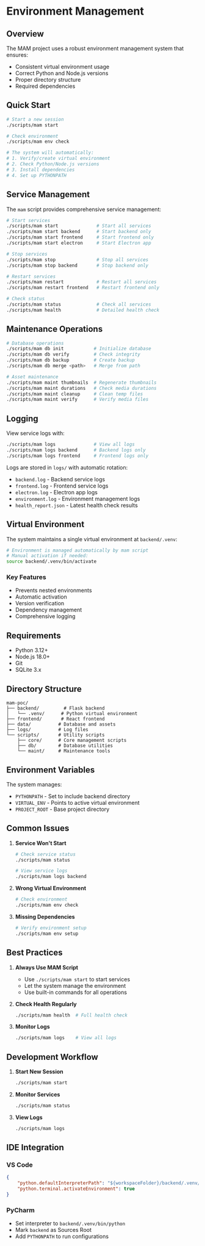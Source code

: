 # Environment Management

## Overview

The MAM project uses a robust environment management system that ensures:
- Consistent virtual environment usage
- Correct Python and Node.js versions
- Proper directory structure
- Required dependencies

## Quick Start

```bash
# Start a new session
./scripts/mam start

# Check environment
./scripts/mam env check

# The system will automatically:
# 1. Verify/create virtual environment
# 2. Check Python/Node.js versions
# 3. Install dependencies
# 4. Set up PYTHONPATH
```

## Service Management

The `mam` script provides comprehensive service management:

```bash
# Start services
./scripts/mam start              # Start all services
./scripts/mam start backend      # Start backend only
./scripts/mam start frontend     # Start frontend only
./scripts/mam start electron     # Start Electron app

# Stop services
./scripts/mam stop               # Stop all services
./scripts/mam stop backend       # Stop backend only

# Restart services
./scripts/mam restart            # Restart all services
./scripts/mam restart frontend   # Restart frontend only

# Check status
./scripts/mam status             # Check all services
./scripts/mam health             # Detailed health check
```

## Maintenance Operations

```bash
# Database operations
./scripts/mam db init           # Initialize database
./scripts/mam db verify         # Check integrity
./scripts/mam db backup         # Create backup
./scripts/mam db merge <path>   # Merge from path

# Asset maintenance
./scripts/mam maint thumbnails  # Regenerate thumbnails
./scripts/mam maint durations   # Check media durations
./scripts/mam maint cleanup     # Clean temp files
./scripts/mam maint verify      # Verify media files
```

## Logging

View service logs with:
```bash
./scripts/mam logs              # View all logs
./scripts/mam logs backend      # Backend logs only
./scripts/mam logs frontend     # Frontend logs only
```

Logs are stored in `logs/` with automatic rotation:
- `backend.log` - Backend service logs
- `frontend.log` - Frontend service logs
- `electron.log` - Electron app logs
- `environment.log` - Environment management logs
- `health_report.json` - Latest health check results

## Virtual Environment

The system maintains a single virtual environment at `backend/.venv`:
```bash
# Environment is managed automatically by mam script
# Manual activation if needed:
source backend/.venv/bin/activate
```

### Key Features
- Prevents nested environments
- Automatic activation
- Version verification
- Dependency management
- Comprehensive logging

## Requirements

- Python 3.12+
- Node.js 18.0+
- Git
- SQLite 3.x

## Directory Structure

```
mam-poc/
├── backend/         # Flask backend
│   └── .venv/      # Python virtual environment
├── frontend/       # React frontend
├── data/          # Database and assets
├── logs/          # Log files
└── scripts/       # Utility scripts
    ├── core/      # Core management scripts
    ├── db/        # Database utilities
    └── maint/     # Maintenance tools
```

## Environment Variables

The system manages:
- `PYTHONPATH` - Set to include backend directory
- `VIRTUAL_ENV` - Points to active virtual environment
- `PROJECT_ROOT` - Base project directory

## Common Issues

1. **Service Won't Start**
   ```bash
   # Check service status
   ./scripts/mam status
   
   # View service logs
   ./scripts/mam logs backend
   ```

2. **Wrong Virtual Environment**
   ```bash
   # Check environment
   ./scripts/mam env check
   ```

3. **Missing Dependencies**
   ```bash
   # Verify environment setup
   ./scripts/mam env setup
   ```

## Best Practices

1. **Always Use MAM Script**
   - Use `./scripts/mam start` to start services
   - Let the system manage the environment
   - Use built-in commands for all operations

2. **Check Health Regularly**
   ```bash
   ./scripts/mam health  # Full health check
   ```

3. **Monitor Logs**
   ```bash
   ./scripts/mam logs    # View all logs
   ```

## Development Workflow

1. **Start New Session**
   ```bash
   ./scripts/mam start
   ```

2. **Monitor Services**
   ```bash
   ./scripts/mam status
   ```

3. **View Logs**
   ```bash
   ./scripts/mam logs
   ```

## IDE Integration

### VS Code
```json
{
    "python.defaultInterpreterPath": "${workspaceFolder}/backend/.venv/bin/python",
    "python.terminal.activateEnvironment": true
}
```

### PyCharm
- Set interpreter to `backend/.venv/bin/python`
- Mark `backend` as Sources Root
- Add `PYTHONPATH` to run configurations 